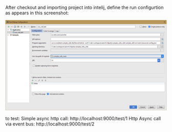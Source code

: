 
After checkout and importing project into intelij, define the run configurtion as appears in this screenshot:

<img src="https://github.com/Ray33/sample_vertx_calls/blob/master/sample_calls/src/main/resources/configuration.png"/>


to test:
Simple async http call:  http://localhost:9000/test/1
Http Async call via event bus: http://localhost:9000/test/2

